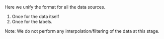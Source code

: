 Here we unify the format for all the data sources. 

1. Once for the data itself
2. Once for the labels. 

Note:  We do not perform any interpolation/filtering of the data at this stage.